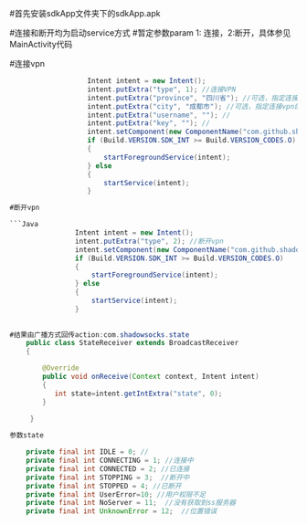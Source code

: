 #首先安装sdkApp文件夹下的sdkApp.apk




#连接和断开均为启动service方式
#暂定参数param 1: 连接，2:断开，具体参见MainActivity代码

#连接vpn
```Java
                   Intent intent = new Intent();
                   intent.putExtra("type", 1); //连接VPN
                   intent.putExtra("province", "四川省"); //可选，指定连接vpn的省份
                   intent.putExtra("city", "成都市"); //可选，指定连接vpn的城市
                   intent.putExtra("username", ""); //
                   intent.putExtra("key", ""); //
                   intent.setComponent(new ComponentName("com.github.shadowsocksdemo", "com.github.shadowsocksdemo.service.CentreService"));
                   if (Build.VERSION.SDK_INT >= Build.VERSION_CODES.O)
                   {
                       startForegroundService(intent);
                   } else
                   {
                       startService(intent);
                   }

#断开vpn

```Java
                Intent intent = new Intent();
                intent.putExtra("type", 2); //断开vpn
                intent.setComponent(new ComponentName("com.github.shadowsocksdemo", "com.github.shadowsocksdemo.service.CentreService"));
                if (Build.VERSION.SDK_INT >= Build.VERSION_CODES.O)
                {
                    startForegroundService(intent);
                } else
                {
                    startService(intent);
                }
                        
                        
#结果由广播方式回传action:com.shadowsocks.state
    public class StateReceiver extends BroadcastReceiver
    {

        @Override
        public void onReceive(Context context, Intent intent)
        {
           int state=intent.getIntExtra("state", 0);
        }
        
     }   

参数state

    private final int IDLE = 0; //
    private final int CONNECTING = 1; //连接中
    private final int CONNECTED = 2; //已连接
    private final int STOPPING = 3;  //断开中
    private final int STOPPED = 4; //已断开
    private final int UserError=10; //用户权限不足 
    private final int NoServer = 11;  //没有获取到ss服务器
    private final int UnknownError = 12;  //位置错误



